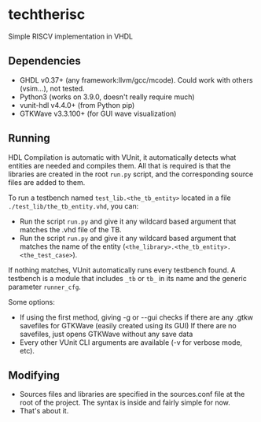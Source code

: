 # techtherisc
Simple RISCV implementation in VHDL

## Dependencies
- GHDL v0.37+ (any framework:llvm/gcc/mcode). Could work with others (vsim...), not tested.
- Python3 (works on 3.9.0, doesn't really require much)
- vunit-hdl v4.4.0+ (from Python pip)
- GTKWave v3.3.100+ (for GUI wave visualization)

## Running
HDL Compilation is automatic with VUnit, it automatically detects what entities are needed and compiles them.
All that is required is that the libraries are created in the root ```run.py``` script, and the corresponding source files are added to them.

To run a testbench named ```test_lib.<the_tb_entity>``` located in a file ```./test_lib/the_tb_entity.vhd```, you can:
- Run the script ```run.py``` and give it any wildcard based argument that matches the .vhd file of the TB.
- Run the script ```run.py``` and give it any wildcard based argument that matches the name of the entity (```<the_library>.<the_tb_entity>.<the_test_case>```).

If nothing matches, VUnit automatically runs every testbench found.
A testbench is a module that includes ```_tb``` or ```tb_``` in its name and the generic parameter ```runner_cfg```.

Some options:
- If using the first method, giving -g or --gui checks if there are any .gtkw savefiles for GTKWave (easily created using its GUI)
  If there are no savefiles, just opens GTKWave without any save data
- Every other VUnit CLI arguments are available (-v for verbose mode, etc).

## Modifying

- Sources files and libraries are specified in the sources.conf file at the root of the project. The syntax is inside and fairly simple for now.
- That's about it.
